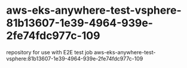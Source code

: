 # aws-eks-anywhere-test-vsphere-81b13607-1e39-4964-939e-2fe74fdc977c-109
repository for use with E2E test job aws-eks-anywhere-test-vsphere:81b13607-1e39-4964-939e-2fe74fdc977c-109
